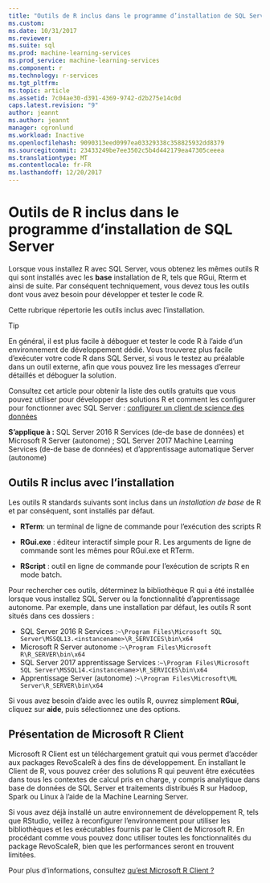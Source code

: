 ```yaml
---
title: "Outils de R inclus dans le programme d’installation de SQL Server | Documents Microsoft"
ms.custom: 
ms.date: 10/31/2017
ms.reviewer: 
ms.suite: sql
ms.prod: machine-learning-services
ms.prod_service: machine-learning-services
ms.component: r
ms.technology: r-services
ms.tgt_pltfrm: 
ms.topic: article
ms.assetid: 7c04ae30-d391-4369-9742-d2b275e14c0d
caps.latest.revision: "9"
author: jeannt
ms.author: jeannt
manager: cgronlund
ms.workload: Inactive
ms.openlocfilehash: 9090313eed0997ea03329338c358825932dd8379
ms.sourcegitcommit: 23433249be7ee3502c5b4d442179ea47305ceeea
ms.translationtype: MT
ms.contentlocale: fr-FR
ms.lasthandoff: 12/20/2017
---
```

# <a name="r-tools-included-with-sql-server-setup"></a>Outils de R inclus dans le programme d’installation de SQL Server

Lorsque vous installez R avec SQL Server, vous obtenez les mêmes outils R qui sont installés avec les **base** installation de R, tels que RGui, Rterm et ainsi de suite. Par conséquent techniquement, vous devez tous les outils dont vous avez besoin pour développer et tester le code R.

Cette rubrique répertorie les outils inclus avec l’installation.

> [!TIP]
> 
> En général, il est plus facile à déboguer et tester le code R à l’aide d’un environnement de développement dédié. Vous trouverez plus facile d’exécuter votre code R dans SQL Server, si vous le testez au préalable dans un outil externe, afin que vous pouvez lire les messages d’erreur détaillés et déboguer la solution.
> 
> Consultez cet article pour obtenir la liste des outils gratuits que vous pouvez utiliser pour développer des solutions R et comment les configurer pour fonctionner avec SQL Server : [configurer un client de science des données](set-up-a-data-science-client.md)

**S’applique à :** SQL Server 2016 R Services (de-de base de données) et Microsoft R Server (autonome) ; SQL Server 2017 Machine Learning Services (de-de base de données) et d’apprentissage automatique Server (autonome)

## <a name="r-tools-included-with-installation"></a>Outils R inclus avec l’installation

Les outils R standards suivants sont inclus dans un *installation de base* de R et par conséquent, sont installés par défaut.

+ **RTerm**: un terminal de ligne de commande pour l’exécution des scripts R

+ **RGui.exe** : éditeur interactif simple pour R. Les arguments de ligne de commande sont les mêmes pour RGui.exe et RTerm.

+ **RScript** : outil en ligne de commande pour l’exécution de scripts R en mode batch.

Pour rechercher ces outils, déterminez la bibliothèque R qui a été installée lorsque vous installez SQL Server ou la fonctionnalité d’apprentissage autonome. Par exemple, dans une installation par défaut, les outils R sont situés dans ces dossiers :

+ SQL Server 2016 R Services :`~\Program Files\Microsoft SQL Server\MSSQL13.<instancename>\R_SERVICES\bin\x64`
+ Microsoft R Server autonome :`~\Program Files\Microsoft R\R_SERVER\bin\x64`
+ SQL Server 2017 apprentissage Services :`~\Program Files\Microsoft SQL Server\MSSQL14.<instancename>\R_SERVICES\bin\x64`
+ Apprentissage Server (autonome) :`~\Program Files\Microsoft\ML Server\R_SERVER\bin\x64`

Si vous avez besoin d’aide avec les outils R, ouvrez simplement **RGui**, cliquez sur **aide**, puis sélectionnez une des options.

## <a name="introducing-microsoft-r-client"></a>Présentation de Microsoft R Client

Microsoft R Client est un téléchargement gratuit qui vous permet d’accéder aux packages RevoScaleR à des fins de développement. En installant le Client de R, vous pouvez créer des solutions R qui peuvent être exécutées dans tous les contextes de calcul pris en charge, y compris analytique dans base de données de SQL Server et traitements distribués R sur Hadoop, Spark ou Linux à l’aide de la Machine Learning Server.

Si vous avez déjà installé un autre environnement de développement R, tels que RStudio, veillez à reconfigurer l’environnement pour utiliser les bibliothèques et les exécutables fournis par le Client de Microsoft R. En procédant comme vous pouvez donc utiliser toutes les fonctionnalités du package RevoScaleR, bien que les performances seront en trouvent limitées.

Pour plus d’informations, consultez [qu’est Microsoft R Client ?](https://docs.microsoft.com/machine-learning-server/r-client/what-is-microsoft-r-client)
